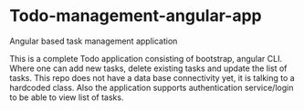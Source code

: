 # Todo-management-angular-app
Angular based task management application


This is a complete Todo application consisting of bootstrap, angular CLI. Where one can add new tasks, delete existing tasks and update the list of tasks.
This repo does not have a data base connectivity yet, it is talking to a hardcoded class. 
Also the application supports authentication service/login to be able to view list of tasks.
